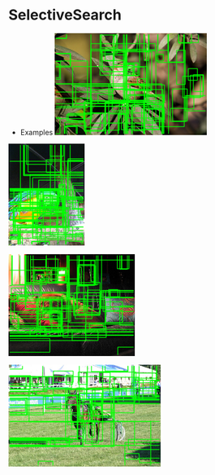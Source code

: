 # SelectiveSearch
- Examples
![](images/s000106.png)

![](images/s000115.png)

![](images/s000140.png)

![](images/s000150.png)
